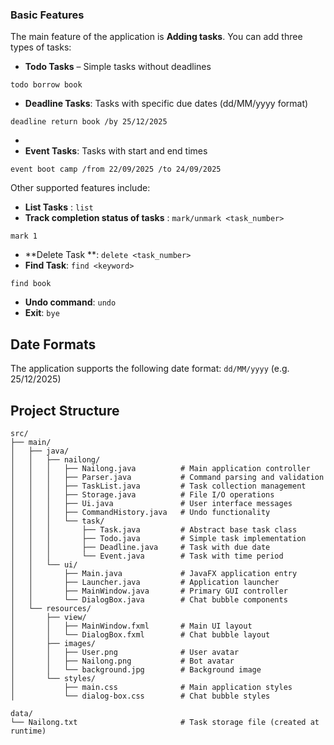 ### Basic Features
The main feature of the application is **Adding tasks**. 
You can add three types of tasks:
* **Todo Tasks** – Simple tasks without deadlines
```
todo borrow book
```
* **Deadline Tasks**: Tasks with specific due dates (dd/MM/yyyy format)
```
deadline return book /by 25/12/2025
```
* 
* **Event Tasks**: Tasks with start and end times
```
event boot camp /from 22/09/2025 /to 24/09/2025
```
Other supported features include:
* **List Tasks** : `list`
* **Track completion status of tasks** : `mark/unmark <task_number>`
```
mark 1
```
* **Delete Task **: `delete <task_number>`
* **Find Task**: `find <keyword>`
```
find book
```
* **Undo command**: `undo`
* **Exit**: `bye`

## Date Formats
The application supports the following date format: `dd/MM/yyyy` (e.g. 25/12/2025)

## Project Structure
```
src/
├── main/
│   ├── java/
│   │   ├── nailong/
│   │   │   ├── Nailong.java          # Main application controller
│   │   │   ├── Parser.java           # Command parsing and validation
│   │   │   ├── TaskList.java         # Task collection management
│   │   │   ├── Storage.java          # File I/O operations
│   │   │   ├── Ui.java               # User interface messages
│   │   │   ├── CommandHistory.java   # Undo functionality
│   │   │   └── task/
│   │   │       ├── Task.java         # Abstract base task class
│   │   │       ├── Todo.java         # Simple task implementation
│   │   │       ├── Deadline.java     # Task with due date
│   │   │       └── Event.java        # Task with time period
│   │   └── ui/
│   │       ├── Main.java             # JavaFX application entry
│   │       ├── Launcher.java         # Application launcher
│   │       ├── MainWindow.java       # Primary GUI controller
│   │       └── DialogBox.java        # Chat bubble components
│   └── resources/
│       ├── view/
│       │   ├── MainWindow.fxml       # Main UI layout
│       │   └── DialogBox.fxml        # Chat bubble layout
│       ├── images/
│       │   ├── User.png              # User avatar
│       │   ├── Nailong.png           # Bot avatar
│       │   └── background.jpg        # Background image
│       └── styles/
│           ├── main.css              # Main application styles
│           └── dialog-box.css        # Chat bubble styles

data/
└── Nailong.txt                       # Task storage file (created at runtime)
```